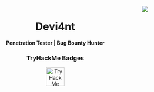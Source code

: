 <img align="right" src="https://visitor-badge.laobi.icu/badge?page_id=Devi4ntHacker.visitor-badge&left_color=red&right_color=black" />

<h1 align="center">Devi4nt</h1>

<p align="center">
  <strong>Penetration Tester | Bug Bounty Hunter</strong>
</p>

<h3 align="center">TryHackMe Badges</h3>
<p align="center">
  <img src="https://assets.tryhackme.com/img/badges/networkfundamentals.svg" alt="TryHackMe" width="50">
</p>

